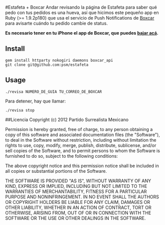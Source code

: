 #Estafeta + Boxcar
Andar revisando la página de Estafeta para saber qué pedo con tus pedidos es una hueva, así que hicimos este pequeño app en Ruby (>= 1.9.2p180) que usa el servicio de Push Notifications de [Boxcar](http://boxcar.io) para avisarte cuándo tu pedido cambie de status.

**Es necesario tener en tu iPhone el app de Boxcar, que puedes [bajar acá](http://itunes.apple.com/us/app/boxcar/id321493542?mt=8).**

## Install
    gem install httparty nokogiri daemons boxcar_api
    git clone git@github.com:psm/estafeta

## Usage
    ./revisa NUMERO_DE_GUIA TU_CORREO_DE_BOXCAR
	
Para detener, hay que llamar:

    ./revisa stop
	

##Licencia
Copyright (c) 2012 Partido Surrealista Mexicano

Permission is hereby granted, free of charge, to any person obtaining
a copy of this software and associated documentation files (the
"Software"), to deal in the Software without restriction, including
without limitation the rights to use, copy, modify, merge, publish,
distribute, sublicense, and/or sell copies of the Software, and to
permit persons to whom the Software is furnished to do so, subject to
the following conditions:

The above copyright notice and this permission notice shall be
included in all copies or substantial portions of the Software.

THE SOFTWARE IS PROVIDED "AS IS", WITHOUT WARRANTY OF ANY KIND,
EXPRESS OR IMPLIED, INCLUDING BUT NOT LIMITED TO THE WARRANTIES OF
MERCHANTABILITY, FITNESS FOR A PARTICULAR PURPOSE AND
NONINFRINGEMENT. IN NO EVENT SHALL THE AUTHORS OR COPYRIGHT HOLDERS BE
LIABLE FOR ANY CLAIM, DAMAGES OR OTHER LIABILITY, WHETHER IN AN ACTION
OF CONTRACT, TORT OR OTHERWISE, ARISING FROM, OUT OF OR IN CONNECTION
WITH THE SOFTWARE OR THE USE OR OTHER DEALINGS IN THE SOFTWARE.